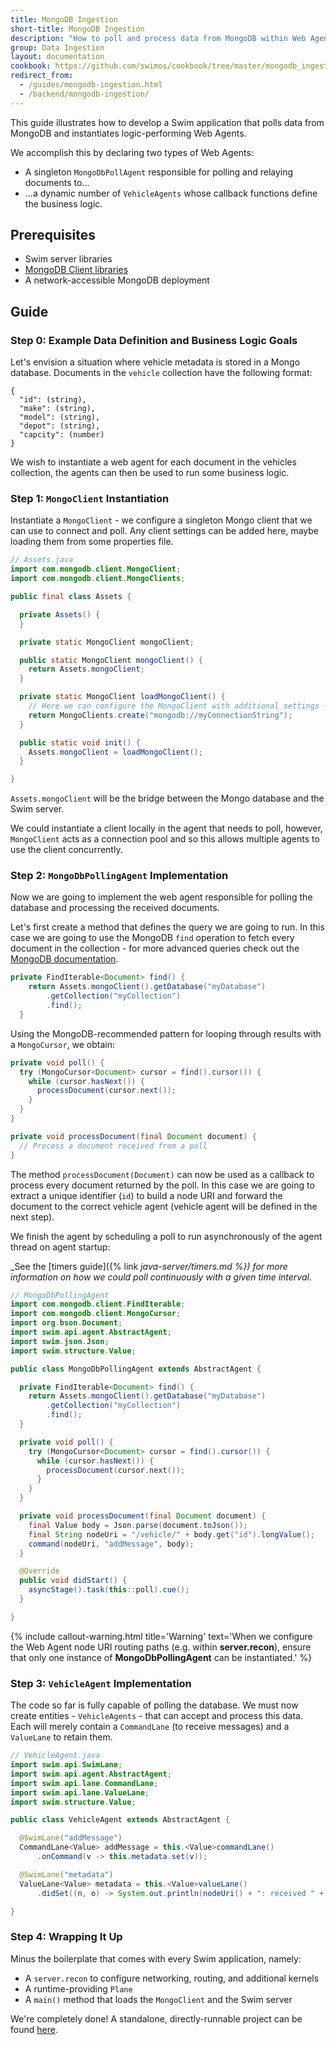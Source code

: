 ```yaml
---
title: MongoDB Ingestion
short-title: MongoDB Ingestion
description: "How to poll and process data from MongoDB within Web Agents"
group: Data Ingestion
layout: documentation
cookbook: https://github.com/swimos/cookbook/tree/master/mongodb_ingestion
redirect_from:
  - /guides/mongodb-ingestion.html
  - /backend/mongodb-ingestion/
---
```


This guide illustrates how to develop a Swim application that polls data from MongoDB and instantiates logic-performing Web Agents.

We accomplish this by declaring two types of Web Agents:

- A singleton `MongoDbPollAgent` responsible for polling and relaying documents to...
- ...a dynamic number of `VehicleAgents` whose callback functions define the business logic.

## Prerequisites

- Swim server libraries
- [MongoDB Client libraries](https://mvnrepository.com/artifact/org.mongodb/mongodb-driver-sync)
- A network-accessible MongoDB deployment

## Guide

### Step 0: Example Data Definition and Business Logic Goals

Let's envision a situation where vehicle metadata is stored in a Mongo database.
Documents in the `vehicle` collection have the following format:

```
{
  "id": (string),
  "make": (string),
  "model": (string),
  "depot": (string),
  "capcity": (number)
}
```

We wish to instantiate a web agent for each document in the vehicles collection, the agents can then be used to run some business logic.

### Step 1: `MongoClient` Instantiation

Instantiate a `MongoClient` - we configure a singleton Mongo client that we can use to connect and poll.
Any client settings can be added here, maybe loading them from some properties file.

```java
// Assets.java
import com.mongodb.client.MongoClient;
import com.mongodb.client.MongoClients;

public final class Assets {

  private Assets() {
  }

  private static MongoClient mongoClient;

  public static MongoClient mongoClient() {
    return Assets.mongoClient;
  }

  private static MongoClient loadMongoClient() {
    // Here we can configure the MongoClient with additional settings - perhaps loaded from a properties file
    return MongoClients.create("mongodb://myConnectionString");
  }

  public static void init() {
    Assets.mongoClient = loadMongoClient();
  }

}
```

`Assets.mongoClient` will be the bridge between the Mongo database and the Swim server.

We could instantiate a client locally in the agent that needs to poll, however, `MongoClient` acts as a connection pool and so this allows multiple agents to use the client concurrently. 

### Step 2: `MongoDbPollingAgent` Implementation

Now we are going to implement the web agent responsible for polling the database and processing the received documents.

Let's first create a method that defines the query we are going to run.
In this case we are going to use the MongoDB `find` operation to fetch every document in the collection - for more advanced queries check out the [MongoDB documentation](https://www.mongodb.com/docs/drivers/java/sync/current/usage-examples/find/).
```java
private FindIterable<Document> find() {
    return Assets.mongoClient().getDatabase("myDatabase")
        .getCollection("myCollection")
        .find();
  }
```

Using the MongoDB-recommended pattern for looping through results with a `MongoCursor`, we obtain:

```java
private void poll() {
  try (MongoCursor<Document> cursor = find().cursor()) {
    while (cursor.hasNext()) {
      processDocument(cursor.next());
    }
  }
}

private void processDocument(final Document document) {
  // Process a document received from a poll
}
```

The method `processDocument(Document)` can now be used as a callback to process every document returned by the poll.
In this case we are going to extract a unique identifier (`id`) to build a node URI and forward the document to the correct vehicle agent (vehicle agent will be defined in the next step).

We finish the agent by scheduling a poll to run asynchronously of the agent thread on agent startup:

_See the [timers guide]({% link _java-server/timers.md %}) for more information on how we could poll continuously with a given time interval._
```java
// MongoDbPollingAgent
import com.mongodb.client.FindIterable;
import com.mongodb.client.MongoCursor;
import org.bson.Document;
import swim.api.agent.AbstractAgent;
import swim.json.Json;
import swim.structure.Value;

public class MongoDbPollingAgent extends AbstractAgent {

  private FindIterable<Document> find() {
    return Assets.mongoClient().getDatabase("myDatabase")
        .getCollection("myCollection")
        .find();
  }

  private void poll() {
    try (MongoCursor<Document> cursor = find().cursor()) {
      while (cursor.hasNext()) {
        processDocument(cursor.next());
      }
    }
  }

  private void processDocument(final Document document) {
    final Value body = Json.parse(document.toJson());
    final String nodeUri = "/vehicle/" + body.get("id").longValue();
    command(nodeUri, "addMessage", body);
  }

  @Override
  public void didStart() {
    asyncStage().task(this::poll).cue();
  }

}
```

{% include callout-warning.html title='Warning' text='When we configure the Web Agent node URI routing paths (e.g. within <strong>server.recon</strong>), ensure that only one instance of <strong>MongoDbPollingAgent</strong> can be instantiated.' %}

### Step 3: `VehicleAgent` Implementation

The code so far is fully capable of polling the database.
We must now create entities - `VehicleAgents` - that can accept and process this data.
Each will merely contain a `CommandLane` (to receive messages) and a `ValueLane` to retain them.

```java
// VehicleAgent.java
import swim.api.SwimLane;
import swim.api.agent.AbstractAgent;
import swim.api.lane.CommandLane;
import swim.api.lane.ValueLane;
import swim.structure.Value;

public class VehicleAgent extends AbstractAgent {

  @SwimLane("addMessage")
  CommandLane<Value> addMessage = this.<Value>commandLane()
      .onCommand(v -> this.metadata.set(v));

  @SwimLane("metadata")
  ValueLane<Value> metadata = this.<Value>valueLane()
      .didSet((n, o) -> System.out.println(nodeUri() + ": received " + n));

}
```

### Step 4: Wrapping It Up

Minus the boilerplate that comes with every Swim application, namely:

- A `server.recon` to configure networking, routing, and additional kernels
- A runtime-providing `Plane`
- A `main()` method that loads the `MongoClient` and the Swim server

We're completely done! A standalone, directly-runnable project can be found [here](https://github.com/swimos/cookbook/tree/master/mongodb_ingestion).
